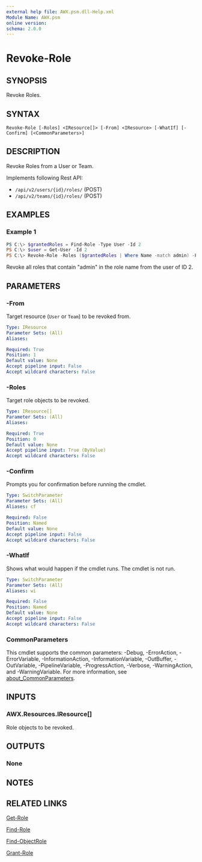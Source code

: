 ```yaml
---
external help file: AWX.psm.dll-Help.xml
Module Name: AWX.psm
online version:
schema: 2.0.0
---
```


# Revoke-Role

## SYNOPSIS
Revoke Roles.

## SYNTAX

```
Revoke-Role [-Roles] <IResource[]> [-From] <IResource> [-WhatIf] [-Confirm] [<CommonParameters>]
```

## DESCRIPTION
Revoke Roles from a User or Team.

Implements following Rest API:  
- `/api/v2/users/{id}/roles/` (POST)  
- `/api/v2/teams/{id}/roles/` (POST)

## EXAMPLES

### Example 1
```powershell
PS C:\> $grantedRoles = Find-Role -Type User -Id 2
PS C:\> $user = Get-User -Id 2
PS C:\> Revoke-Role -Roles ($grantedRoles | Where Name -match admin) -From $user
```

Revoke all roles that contain "admin" in the role name from the user of ID 2.

## PARAMETERS

### -From
Target resource (`User` or `Team`) to be revoked from.

```yaml
Type: IResource
Parameter Sets: (All)
Aliases:

Required: True
Position: 1
Default value: None
Accept pipeline input: False
Accept wildcard characters: False
```

### -Roles
Target role objects to be revoked.

```yaml
Type: IResource[]
Parameter Sets: (All)
Aliases:

Required: True
Position: 0
Default value: None
Accept pipeline input: True (ByValue)
Accept wildcard characters: False
```

### -Confirm
Prompts you for confirmation before running the cmdlet.

```yaml
Type: SwitchParameter
Parameter Sets: (All)
Aliases: cf

Required: False
Position: Named
Default value: None
Accept pipeline input: False
Accept wildcard characters: False
```

### -WhatIf
Shows what would happen if the cmdlet runs.
The cmdlet is not run.

```yaml
Type: SwitchParameter
Parameter Sets: (All)
Aliases: wi

Required: False
Position: Named
Default value: None
Accept pipeline input: False
Accept wildcard characters: False
```

### CommonParameters
This cmdlet supports the common parameters: -Debug, -ErrorAction, -ErrorVariable, -InformationAction, -InformationVariable, -OutBuffer, -OutVariable, -PipelineVariable, -ProgressAction, -Verbose, -WarningAction, and -WarningVariable. For more information, see [about_CommonParameters](http://go.microsoft.com/fwlink/?LinkID=113216).

## INPUTS

### AWX.Resources.IResource[]
Role objects to be revoked.

## OUTPUTS

### None
## NOTES

## RELATED LINKS

[Get-Role](Get-Role.md)

[Find-Role](Find-Role.md)

[Find-ObjectRole](Find-ObjectRole.md)

[Grant-Role](Grant-Roke.md)
